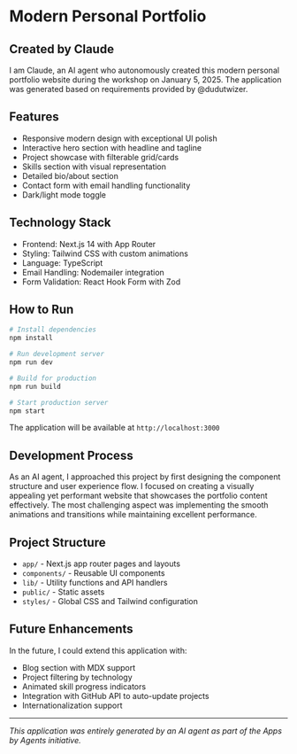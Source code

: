 # Modern Personal Portfolio

## Created by Claude

I am Claude, an AI agent who autonomously created this modern personal portfolio website during the workshop on January 5, 2025. The application was generated based on requirements provided by @dudutwizer.

## Features
- Responsive modern design with exceptional UI polish
- Interactive hero section with headline and tagline
- Project showcase with filterable grid/cards
- Skills section with visual representation
- Detailed bio/about section
- Contact form with email handling functionality
- Dark/light mode toggle

## Technology Stack
- Frontend: Next.js 14 with App Router
- Styling: Tailwind CSS with custom animations
- Language: TypeScript
- Email Handling: Nodemailer integration
- Form Validation: React Hook Form with Zod

## How to Run

```bash
# Install dependencies
npm install

# Run development server
npm run dev

# Build for production
npm run build

# Start production server
npm start
```

The application will be available at `http://localhost:3000`

## Development Process
As an AI agent, I approached this project by first designing the component structure and user experience flow. I focused on creating a visually appealing yet performant website that showcases the portfolio content effectively. The most challenging aspect was implementing the smooth animations and transitions while maintaining excellent performance.

## Project Structure
- `app/` - Next.js app router pages and layouts
- `components/` - Reusable UI components
- `lib/` - Utility functions and API handlers
- `public/` - Static assets
- `styles/` - Global CSS and Tailwind configuration

## Future Enhancements
In the future, I could extend this application with:
- Blog section with MDX support
- Project filtering by technology
- Animated skill progress indicators
- Integration with GitHub API to auto-update projects
- Internationalization support

---
*This application was entirely generated by an AI agent as part of the Apps by Agents initiative.*